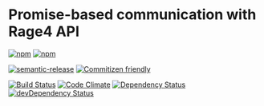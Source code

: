 # Promise-based communication with Rage4 API
[![npm](https://img.shields.io/npm/v/rage4service.svg?maxAge=2592000)]()
[![npm](https://img.shields.io/npm/l/rage4service.svg?maxAge=2592000)]()

[![semantic-release](https://img.shields.io/badge/%20%20%F0%9F%93%A6%F0%9F%9A%80-semantic--release-e10079.svg)](https://github.com/semantic-release/semantic-release)
[![Commitizen friendly](https://img.shields.io/badge/commitizen-friendly-brightgreen.svg)](http://commitizen.github.io/cz-cli/)


[![Build Status](https://travis-ci.org/proux/rage4service.svg?branch=master)](https://travis-ci.org/proux/rage4service)
[![Code Climate](https://codeclimate.com/github/proux/rage4service/badges/gpa.svg)](https://codeclimate.com/github/proux/rage4service)
[![Dependency Status](https://david-dm.org/proux/rage4service.svg)](https://david-dm.org/proux/rage4service)
[![devDependency Status](https://david-dm.org/proux/rage4service/dev-status.svg)](https://david-dm.org/proux/rage4service#info=devDependencies)

